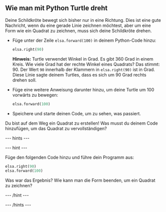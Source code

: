 ## Wie man mit Python Turtle dreht

Deine Schildkröte bewegt sich bisher nur in eine Richtung. Dies ist eine gute Nachricht, wenn du eine gerade Linie zeichnen möchtest, aber um eine Form wie ein Quadrat zu zeichnen, muss sich deine Schildkröte drehen.

- Füge unter der Zeile `elsa.forward(100)` in deinem Python-Code hinzu:
    
    ```python
    elsa.right(90)
    ```
    
    **Hinweis:** Turtle verwendet Winkel in Grad. Es gibt 360 Grad in einem Kreis. Wie viele Grad hat der rechte Winkel eines Quadrats? Das stimmt: 90. Der Wert `90` innerhalb der Klammern in `elsa.right(90)` ist in Grad. Diese Linie sagte deinem Turtles, dass es sich um 90 Grad rechts drehen soll.

- Füge eine weitere Anweisung darunter hinzu, um deine Turtle um 100 vorwärts zu bewegen:
    
    ```python
    elsa.forward(100)
    ```

- Speichere und starte deinen Code, um zu sehen, was passiert.

Du bist auf dem Weg ein Quadrat zu erstellen! Was musst du deinem Code hinzufügen, um das Quadrat zu vervollständigen?

\--- hints \---

\--- hint \---

Füge den folgenden Code hinzu und führe dein Programm aus:

```python
elsa.right(90)
elsa.forward(100)
```

Was war das Ergebnis? Wie kann man die Form beenden, um ein Quadrat zu zeichnen?

\--- /hint \---

\--- /hints \---